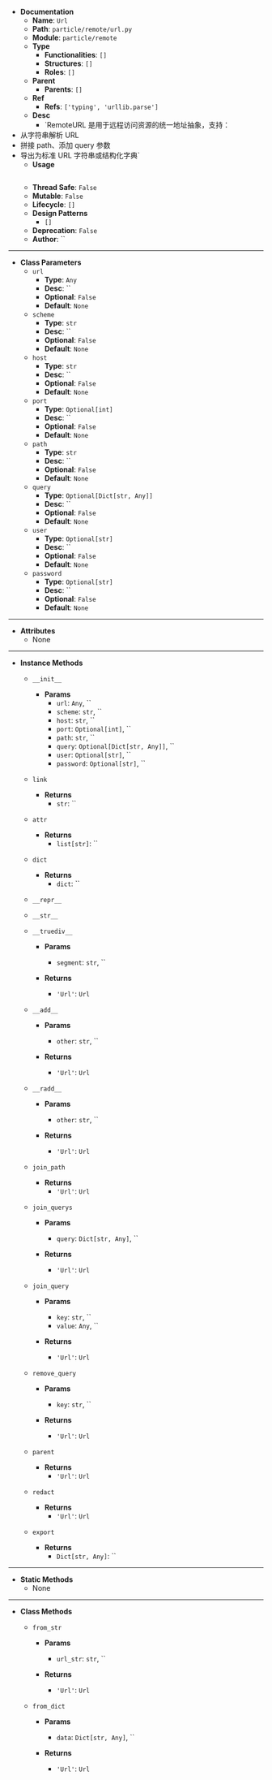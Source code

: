 - **Documentation**
    - **Name**: `Url`
    - **Path**: `particle/remote/url.py`
    - **Module**: `particle/remote`
    - **Type**
        - **Functionalities**: `[]`
        - **Structures**: `[]`
        - **Roles**: `[]`
    - **Parent**
        - **Parents**: `[]`
    - **Ref**
        - **Refs**: `['typing', 'urllib.parse']`
    - **Desc**
        - `RemoteURL 是用于远程访问资源的统一地址抽象，支持：
- 从字符串解析 URL
- 拼接 path、添加 query 参数
- 导出为标准 URL 字符串或结构化字典`
    - **Usage**
        ```python
        
        ```
    - **Thread Safe**: `False`
    - **Mutable**: `False`
    - **Lifecycle**: `[]`
    - **Design Patterns**
        - `[]`
    - **Deprecation**: `False`
    - **Author**: ``

---

- **Class Parameters**
    - `url`
        - **Type**: `Any`
        - **Desc**: ``
        - **Optional**: `False`
        - **Default**: `None`
    - `scheme`
        - **Type**: `str`
        - **Desc**: ``
        - **Optional**: `False`
        - **Default**: `None`
    - `host`
        - **Type**: `str`
        - **Desc**: ``
        - **Optional**: `False`
        - **Default**: `None`
    - `port`
        - **Type**: `Optional[int]`
        - **Desc**: ``
        - **Optional**: `False`
        - **Default**: `None`
    - `path`
        - **Type**: `str`
        - **Desc**: ``
        - **Optional**: `False`
        - **Default**: `None`
    - `query`
        - **Type**: `Optional[Dict[str, Any]]`
        - **Desc**: ``
        - **Optional**: `False`
        - **Default**: `None`
    - `user`
        - **Type**: `Optional[str]`
        - **Desc**: ``
        - **Optional**: `False`
        - **Default**: `None`
    - `password`
        - **Type**: `Optional[str]`
        - **Desc**: ``
        - **Optional**: `False`
        - **Default**: `None`

---

- **Attributes**
    - None

---

- **Instance Methods**
    - `__init__`

        - **Params**
            - `url`: `Any`, ``
            - `scheme`: `str`, ``
            - `host`: `str`, ``
            - `port`: `Optional[int]`, ``
            - `path`: `str`, ``
            - `query`: `Optional[Dict[str, Any]]`, ``
            - `user`: `Optional[str]`, ``
            - `password`: `Optional[str]`, ``



    - `link`


        - **Returns**
            - `str`: ``


    - `attr`


        - **Returns**
            - `list[str]`: ``


    - `dict`


        - **Returns**
            - `dict`: ``


    - `__repr__`




    - `__str__`




    - `__truediv__`

        - **Params**
            - `segment`: `str`, ``

        - **Returns**
            - `'Url'`: `Url`


    - `__add__`

        - **Params**
            - `other`: `str`, ``

        - **Returns**
            - `'Url'`: `Url`


    - `__radd__`

        - **Params**
            - `other`: `str`, ``

        - **Returns**
            - `'Url'`: `Url`


    - `join_path`


        - **Returns**
            - `'Url'`: `Url`


    - `join_querys`

        - **Params**
            - `query`: `Dict[str, Any]`, ``

        - **Returns**
            - `'Url'`: `Url`


    - `join_query`

        - **Params**
            - `key`: `str`, ``
            - `value`: `Any`, ``

        - **Returns**
            - `'Url'`: `Url`


    - `remove_query`

        - **Params**
            - `key`: `str`, ``

        - **Returns**
            - `'Url'`: `Url`


    - `parent`


        - **Returns**
            - `'Url'`: `Url`


    - `redact`


        - **Returns**
            - `'Url'`: `Url`


    - `export`


        - **Returns**
            - `Dict[str, Any]`: ``



---

- **Static Methods**
    - None

---

- **Class Methods**
    - `from_str`
        
        - **Params**
            - `url_str`: `str`, ``

        - **Returns**
            - `'Url'`: `Url`

    - `from_dict`
        
        - **Params**
            - `data`: `Dict[str, Any]`, ``

        - **Returns**
            - `'Url'`: `Url`

